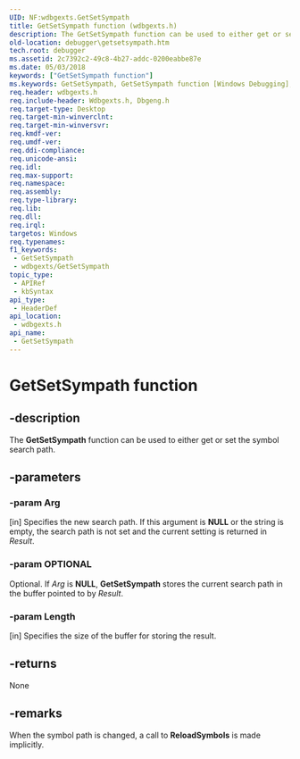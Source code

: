 ```yaml
---
UID: NF:wdbgexts.GetSetSympath
title: GetSetSympath function (wdbgexts.h)
description: The GetSetSympath function can be used to either get or set the symbol search path.
old-location: debugger\getsetsympath.htm
tech.root: debugger
ms.assetid: 2c7392c2-49c8-4b27-addc-0200eabbe87e
ms.date: 05/03/2018
keywords: ["GetSetSympath function"]
ms.keywords: GetSetSympath, GetSetSympath function [Windows Debugging], WdbgExts_Ref_66364d7b-fd3c-424a-a04d-b7bf24178039.xml, debugger.getsetsympath, wdbgexts/GetSetSympath
req.header: wdbgexts.h
req.include-header: Wdbgexts.h, Dbgeng.h
req.target-type: Desktop
req.target-min-winverclnt: 
req.target-min-winversvr: 
req.kmdf-ver: 
req.umdf-ver: 
req.ddi-compliance: 
req.unicode-ansi: 
req.idl: 
req.max-support: 
req.namespace: 
req.assembly: 
req.type-library: 
req.lib: 
req.dll: 
req.irql: 
targetos: Windows
req.typenames: 
f1_keywords:
 - GetSetSympath
 - wdbgexts/GetSetSympath
topic_type:
 - APIRef
 - kbSyntax
api_type:
 - HeaderDef
api_location:
 - wdbgexts.h
api_name:
 - GetSetSympath
---
```


# GetSetSympath function


## -description

The <b>GetSetSympath</b> function can be used to either get or set the symbol search path.

## -parameters

### -param Arg 

[in]
Specifies the new search path. If this argument is <b>NULL</b> or the string is empty, the search path is not set and the current setting is returned in <i>Result</i>.

### -param OPTIONAL

<p>Optional. If <i>Arg</i> is <b>NULL</b>, <b>GetSetSympath</b> stores the current search path in the buffer pointed to by <i>Result</i>.</p>

### -param Length 

[in]
Specifies the size of the buffer for storing the result.

## -returns

None

<h2><a id="ddk_getsetsympath_dbwx"></a><a id="DDK_GETSETSYMPATH_DBWX"></a></h2>

## -remarks

When the symbol path is changed, a call to <b>ReloadSymbols</b> is made implicitly.

